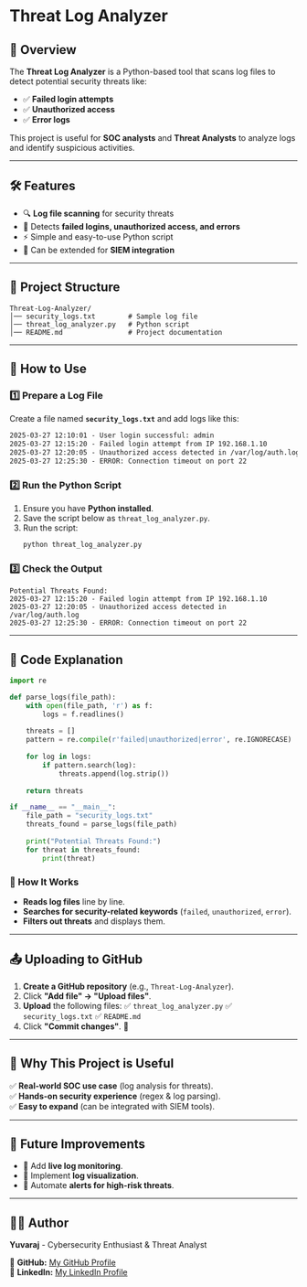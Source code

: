 # Threat Log Analyzer

## 🚀 Overview
The **Threat Log Analyzer** is a Python-based tool that scans log files to detect potential security threats like:
- ✅ **Failed login attempts**
- ✅ **Unauthorized access**
- ✅ **Error logs**

This project is useful for **SOC analysts** and **Threat Analysts** to analyze logs and identify suspicious activities.

---

## 🛠️ Features
- 🔍 **Log file scanning** for security threats
- 🎯 Detects **failed logins, unauthorized access, and errors**
- ⚡ Simple and easy-to-use Python script
- 🔄 Can be extended for **SIEM integration**

---

## 📂 Project Structure
```
Threat-Log-Analyzer/
│── security_logs.txt        # Sample log file
│── threat_log_analyzer.py   # Python script
│── README.md                # Project documentation
```

---

## 📌 How to Use

### 1️⃣ **Prepare a Log File**
Create a file named **`security_logs.txt`** and add logs like this:
```txt
2025-03-27 12:10:01 - User login successful: admin
2025-03-27 12:15:20 - Failed login attempt from IP 192.168.1.10
2025-03-27 12:20:05 - Unauthorized access detected in /var/log/auth.log
2025-03-27 12:25:30 - ERROR: Connection timeout on port 22
```

### 2️⃣ **Run the Python Script**
1. Ensure you have **Python installed**.
2. Save the script below as `threat_log_analyzer.py`.
3. Run the script:
   ```sh
   python threat_log_analyzer.py
   ```

### 3️⃣ **Check the Output**
```
Potential Threats Found:
2025-03-27 12:15:20 - Failed login attempt from IP 192.168.1.10
2025-03-27 12:20:05 - Unauthorized access detected in /var/log/auth.log
2025-03-27 12:25:30 - ERROR: Connection timeout on port 22
```

---

## 📝 Code Explanation
```python
import re

def parse_logs(file_path):
    with open(file_path, 'r') as f:
        logs = f.readlines()
    
    threats = []
    pattern = re.compile(r'failed|unauthorized|error', re.IGNORECASE)
    
    for log in logs:
        if pattern.search(log):
            threats.append(log.strip())
    
    return threats

if __name__ == "__main__":
    file_path = "security_logs.txt"
    threats_found = parse_logs(file_path)
    
    print("Potential Threats Found:")
    for threat in threats_found:
        print(threat)
```
### 🔹 How It Works
- **Reads log files** line by line.
- **Searches for security-related keywords** (`failed`, `unauthorized`, `error`).
- **Filters out threats** and displays them.

---

## 📤 Uploading to GitHub
1. **Create a GitHub repository** (e.g., `Threat-Log-Analyzer`).
2. Click **"Add file" → "Upload files"**.
3. **Upload** the following files:
   ✅ `threat_log_analyzer.py`
   ✅ `security_logs.txt`
   ✅ `README.md`
4. Click **"Commit changes"**. 🎉

---

## 🎯 Why This Project is Useful
✅ **Real-world SOC use case** (log analysis for threats).  
✅ **Hands-on security experience** (regex & log parsing).  
✅ **Easy to expand** (can be integrated with SIEM tools).  

---

## 🚀 Future Improvements
- 🔹 Add **live log monitoring**.
- 🔹 Implement **log visualization**.
- 🔹 Automate **alerts for high-risk threats**.

---

## 👨‍💻 Author
**Yuvaraj** - Cybersecurity Enthusiast & Threat Analyst

🔗 **GitHub:** [My GitHub Profile](https://github.com/yuvaraj-yeshwanth)  
🔗 **LinkedIn:** [My LinkedIn Profile](https://www.linkedin.com/in/yuvaraj-m-b718151b9/)
